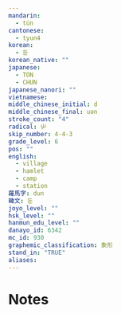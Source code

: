 ```yaml
---
mandarin:
  - tún
cantonese:
  - tyun4
korean:
  - 둔
korean_native: ""
japanese:
  - TON
  - CHUN
japanese_nanori: ""
vietnamese:
middle_chinese_initial: d
middle_chinese_final: uən
stroke_count: "4"
radical: 屮
skip_number: 4-4-3
grade_level: 6
pos: ""
english:
  - village
  - hamlet
  - camp
  - station
羅馬字: dun
韓文: 둔
joyo_level: ""
hsk_level: ""
hanmun_edu_level: ""
danayo_id: 6342
mc_id: 930
graphemic_classification: 象形
stand_in: "TRUE"
aliases:
---
```


# Notes
